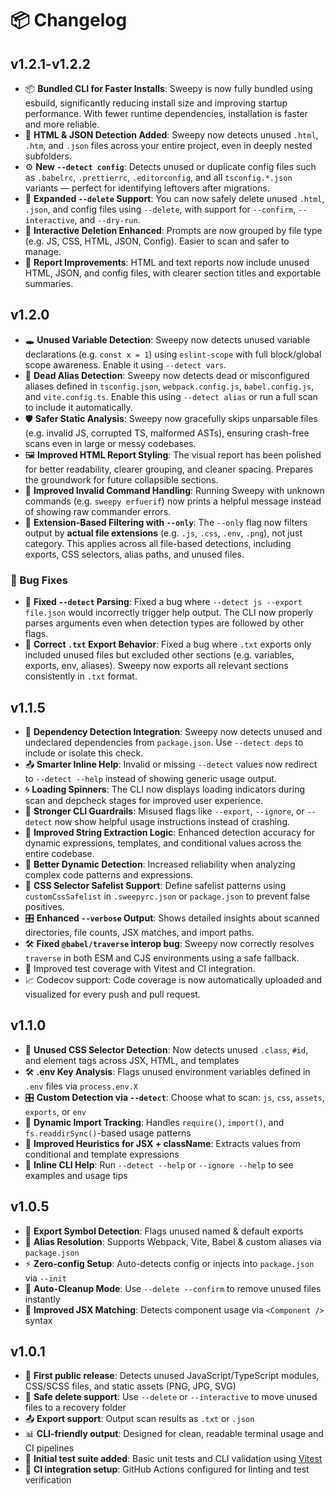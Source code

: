 # 📦 Changelog

## v1.2.1-v1.2.2

- 📦 **Bundled CLI for Faster Installs**: Sweepy is now fully bundled using esbuild, significantly reducing install size and improving startup performance. With fewer runtime dependencies, installation is faster and more reliable.
- 🧾 **HTML & JSON Detection Added**: Sweepy now detects unused `.html`, `.htm`, and `.json` files across your entire project, even in deeply nested subfolders.
- ⚙️ **New `--detect config`**: Detects unused or duplicate config files such as `.babelrc`, `.prettierrc`, `.editorconfig`, and all `tsconfig.*.json` variants — perfect for identifying leftovers after migrations.
- 🧹 **Expanded `--delete` Support**: You can now safely delete unused `.html`, `.json`, and config files using `--delete`, with support for `--confirm`, `--interactive`, and `--dry-run`.
- 🧠 **Interactive Deletion Enhanced**: Prompts are now grouped by file type (e.g. JS, CSS, HTML, JSON, Config). Easier to scan and safer to manage.
- 📄 **Report Improvements**: HTML and text reports now include unused HTML, JSON, and config files, with clearer section titles and exportable summaries.

## v1.2.0

- 🕳️ **Unused Variable Detection**: Sweepy now detects unused variable declarations (e.g. `const x = 1`) using `eslint-scope` with full block/global scope awareness. Enable it using `--detect vars`.
- 🧭 **Dead Alias Detection**: Sweepy now detects dead or misconfigured aliases defined in `tsconfig.json`, `webpack.config.js`, `babel.config.js`, and `vite.config.ts`. Enable this using `--detect alias` or run a full scan to include it automatically.
- 🛡️ **Safer Static Analysis**: Sweepy now gracefully skips unparsable files (e.g. invalid JS, corrupted TS, malformed ASTs), ensuring crash-free scans even in large or messy codebases.
- 🖼️ **Improved HTML Report Styling**: The visual report has been polished for better readability, clearer grouping, and cleaner spacing. Prepares the groundwork for future collapsible sections.
- 🚫 **Improved Invalid Command Handling**: Running Sweepy with unknown commands (e.g. `sweepy erfuerif`) now prints a helpful message instead of showing raw commander errors.
- 🧪 **Extension-Based Filtering with `--only`**: The `--only` flag now filters output by **actual file extensions** (e.g. `.js`, `.css`, `.env`, `.png`), not just category. This applies across all file-based detections, including exports, CSS selectors, alias paths, and unused files.

### 🐛 Bug Fixes

- 🐛 **Fixed `--detect` Parsing**: Fixed a bug where `--detect js --export file.json` would incorrectly trigger help output. The CLI now properly parses arguments even when detection types are followed by other flags.
- 🐛 **Correct `.txt` Export Behavior**: Fixed a bug where `.txt` exports only included unused files but excluded other sections (e.g. variables, exports, env, aliases). Sweepy now exports all relevant sections consistently in `.txt` format.


## v1.1.5

- 🧩 **Dependency Detection Integration**: Sweepy now detects unused and undeclared dependencies from `package.json`. Use `--detect deps` to include or isolate this check.
- 📤 **Smarter Inline Help**: Invalid or missing `--detect` values now redirect to `--detect --help` instead of showing generic usage output.
- 🌀 **Loading Spinners**: The CLI now displays loading indicators during scan and depcheck stages for improved user experience.
- 🔧 **Stronger CLI Guardrails**: Misused flags like `--export`, `--ignore`, or `--detect` now show helpful usage instructions instead of crashing.
- 🧠 **Improved String Extraction Logic**: Enhanced detection accuracy for dynamic expressions, templates, and conditional values across the entire codebase.
- 🚀 **Better Dynamic Detection**: Increased reliability when analyzing complex code patterns and expressions.
- 🎨 **CSS Selector Safelist Support**: Define safelist patterns using `customCssSafelist` in `.sweepyrc.json` or `package.json` to prevent false positives.
- 🎛️ **Enhanced `--verbose` Output**: Shows detailed insights about scanned directories, file counts, JSX matches, and import paths.
- 🛠 **Fixed `@babel/traverse` interop bug**: Sweepy now correctly resolves `traverse` in both ESM and CJS environments using a safe fallback.
- 🧪 Improved test coverage with Vitest and CI integration.  
- 📈 Codecov support: Code coverage is now automatically uploaded and visualized for every push and pull request.

## v1.1.0

- 🎯 **Unused CSS Selector Detection**: Now detects unused `.class`, `#id`, and element tags across JSX, HTML, and templates
- 🛠️ **.env Key Analysis**: Flags unused environment variables defined in `.env` files via `process.env.X`
- 🎛️ **Custom Detection via `--detect`**: Choose what to scan: `js`, `css`, `assets`, `exports`, or `env`
- 🧪 **Dynamic Import Tracking**: Handles `require()`, `import()`, and `fs.readdirSync()`-based usage patterns
- 🧠 **Improved Heuristics for JSX + className**: Extracts values from conditional and template expressions
- 💬 **Inline CLI Help**: Run `--detect --help` or `--ignore --help` to see examples and usage tips

## v1.0.5

- 🧠 **Export Symbol Detection**: Flags unused named & default exports
- 🧩 **Alias Resolution**: Supports Webpack, Vite, Babel & custom aliases via `package.json`
- ⚡ **Zero-config Setup**: Auto-detects config or injects into `package.json` via `--init`
- 🧼 **Auto-Cleanup Mode**: Use `--delete --confirm` to remove unused files instantly
- 🧪 **Improved JSX Matching**: Detects component usage via `<Component />` syntax

## v1.0.1

- 🚀 **First public release**: Detects unused JavaScript/TypeScript modules, CSS/SCSS files, and static assets (PNG, JPG, SVG)
- 🧼 **Safe delete support**: Use `--delete` or `--interactive` to move unused files to a recovery folder
- 📤 **Export support**: Output scan results as `.txt` or `.json`
- 📊 **CLI-friendly output**: Designed for clean, readable terminal usage and CI pipelines
- 🧪 **Initial test suite added**: Basic unit tests and CLI validation using [Vitest](https://vitest.dev)
- 🤖 **CI integration setup**: GitHub Actions configured for linting and test verification